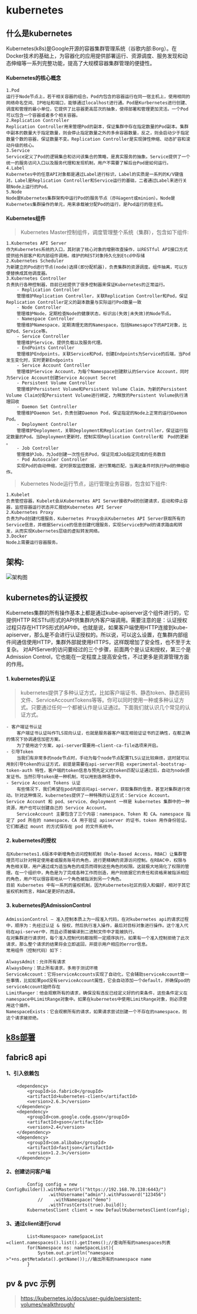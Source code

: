 # kubernetes
## 什么是kubernetes
Kubernetes(k8s)是Google开源的容器集群管理系统（谷歌内部:Borg）。在Docker技术的基础上，为容器化的应用提供部署运行、资源调度、服务发现和动态伸缩等一系列完整功能，提高了大规模容器集群管理的便捷性。

#### Kubernetes的核心概念
    1.Pod
    运行于Node节点上，若干相关容器的组合。Pod内包含的容器运行在同一宿主机上，使用相同的网络命名空间、IP地址和端口，能够通过localhost进行通。Pod是Kurbernetes进行创建、调度和管理的最小单位，它提供了比容器更高层次的抽象，使得部署和管理更加灵活。一个Pod可以包含一个容器或者多个相关容器。
    2.Replication Controller
    Replication Controller用来管理Pod的副本，保证集群中存在指定数量的Pod副本。集群中副本的数量大于指定数量，则会停止指定数量之外的多余容器数量，反之，则会启动少于指定数量个数的容器，保证数量不变。Replication Controller是实现弹性伸缩、动态扩容和滚动升级的核心。
    3.Service
    Service定义了Pod的逻辑集合和访问该集合的策略，是真实服务的抽象。Service提供了一个统一的服务访问入口以及服务代理和发现机制，用户不需要了解后台Pod是如何运行。
    4.Label
    Kubernetes中的任意API对象都是通过Label进行标识，Label的实质是一系列的K/V键值对。Label是Replication Controller和Service运行的基础，二者通过Label来进行关联Node上运行的Pod。
    5.Node
    Node是Kubernetes集群架构中运行Pod的服务节点（亦叫agent或minion）。Node是Kubernetes集群操作的单元，用来承载被分配Pod的运行，是Pod运行的宿主机。
#### Kubernetes组件
> Kubernetes Master控制组件，调度管理整个系统（集群），包含如下组件:

    1.Kubernetes API Server
    作为Kubernetes系统的入口，其封装了核心对象的增删改查操作，以RESTful API接口方式提供给外部客户和内部组件调用。维护的REST对象持久化到Etcd中存储
    2.Kubernetes Scheduler
    为新建立的Pod进行节点(node)选择(即分配机器)，负责集群的资源调度。组件抽离，可以方便替换成其他调度器。
    3.Kubernetes Controller
    负责执行各种控制器，目前已经提供了很多控制器来保证Kubernetes的正常运行。
        - Replication Controller
        管理维护Replication Controller，关联Replication Controller和Pod，保证Replication Controller定义的副本数量与实际运行Pod数量一致
        - Node Controller
        管理维护Node，定期检查Node的健康状态，标识出(失效|未失效)的Node节点。
        - Namespace Controller
        管理维护Namespace，定期清理无效的Namespace，包括Namesapce下的API对象，比如Pod、Service等。
        - Service Controller
        管理维护Service，提供负载以及服务代理。
        - EndPoints Controller
        管理维护Endpoints，关联Service和Pod，创建Endpoints为Service的后端，当Pod发生变化时，实时更新Endpoints
        - Service Account Controller
        管理维护Service Account，为每个Namespace创建默认的Service Account，同时为Service Account创建Service Account Secret
        - Persistent Volume Controller
        管理维护Persistent Volume和Persistent Volume Claim，为新的Persistent Volume Claim分配Persistent Volume进行绑定，为释放的Persistent Volume执行清理回收
        - Daemon Set Controller
        管理维护Daemon Set，负责创建Daemon Pod，保证指定的Node上正常的运行Daemon Pod。
        - Deployment Controller
        管理维护Deployment，关联Deployment和Replication Controller，保证运行指定数量的Pod。当Deployment更新时，控制实现Replication Controller和　Pod的更新 。
        - Job Controller
        管理维护Job，为Jod创建一次性任务Pod，保证完成Job指定完成的任务数目
        - Pod Autoscaler Controller
        实现Pod的自动伸缩，定时获取监控数据，进行策略匹配，当满足条件时执行Pod的伸缩动作。

> Kubernetes Node运行节点，运行管理业务容器，包含如下组件:

    1.Kubelet
    负责管控容器，Kubelet会从Kubernetes API Server接收Pod的创建请求，启动和停止容器，监控容器运行状态并汇报给Kubernetes API Server
    2.Kubernetes Proxy
    负责为Pod创建代理服务，Kubernetes Proxy会从Kubernetes API Server获取所有的Service信息，并根据Service的信息创建代理服务，实现Service到Pod的请求路由和转发，从而实现Kubernetes层级的虚拟转发网络。
    3.Docker
    Node上需要运行容器服务。
## 架构:
 ![架构图](architecture.png)


## kubernetes的认证授权

Kubernetes集群的所有操作基本上都是通过kube-apiserver这个组件进行的，它提供HTTP RESTful形式的API供集群内外客户端调用。需要注意的是：认证授权过程只存在HTTPS形式的API中。也就是说，如果客户端使用HTTP连接到kube-apiserver，那么是不会进行认证授权的。所以说，可以这么设置，在集群内部组件间通信使用HTTP，集群外部就使用HTTPS，这样既增加了安全性，也不至于太复杂。
对APIServer的访问要经过的三个步骤，前面两个是认证和授权，第三个是 Admission Control，它也能在一定程度上提高安全性，不过更多是资源管理方面的作用。

#### 1. kubernetes的认证
> kubernetes提供了多种认证方式，比如客户端证书、静态token、静态密码文件、ServiceAccountTokens等等。你可以同时使用一种或多种认证方式。只要通过任何一个都被认作是认证通过。下面我们就认识几个常见的认证方式。

```
- 客户端证书认证
    客户端证书认证叫作TLS双向认证，也就是服务器客户端互相验证证书的正确性，在都正确的情况下协调通信加密方案。
    为了使用这个方案，api-server需要用–client-ca-file选项来开启。
- 引导Token
    当我们有非常多的node节点时，手动为每个node节点配置TLS认证比较麻烦，这时就可以用到引导token的认证方式，前提是需要在api-server开启 experimental-bootstrap-token-auth 特性，客户端的token信息与预先定义的token匹配认证通过后，自动为node颁发证书。当然引导token是一种机制，可以用到各种场景中。
- Service Account Tokens 认证
    有些情况下，我们希望在pod内部访问api-server，获取集群的信息，甚至对集群进行改动。针对这种情况，kubernetes提供了一种特殊的认证方式：Service Account。 Service Account 和 pod、service、deployment 一样是 kubernetes 集群中的一种资源，用户也可以创建自己的 Service Account。
    ServiceAccount 主要包含了三个内容：namespace、Token 和 CA。namespace 指定了 pod 所在的 namespace，CA 用于验证 apiserver 的证书，token 用作身份验证。它们都通过 mount 的方式保存在 pod 的文件系统中。
```
#### 2. kubernetes的授权

```
在Kubernetes1.6版本中新增角色访问控制机制（Role-Based Access，RBAC）让集群管理员可以针对特定使用者或服务账号的角色，进行更精确的资源访问控制。在RBAC中，权限与角色相关联，用户通过成为适当角色的成员而得到这些角色的权限。这就极大地简化了权限的管理。在一个组织中，角色是为了完成各种工作而创造，用户则依据它的责任和资格来被指派相应的角色，用户可以很容易地从一个角色被指派到另一个角色。
目前 Kubernetes 中有一系列的鉴权机制，因为Kubernetes社区的投入和偏好，相对于其它鉴权机制而言，RBAC是更好的选择。
```

#### 3. kubernetes的AdmissionControl
```
AdmissionControl – 准入控制本质上为一段准入代码，在对kubernetes api的请求过程中，顺序为：先经过认证 & 授权，然后执行准入操作，最后对目标对象进行操作。这个准入代码在api-server中，而且必须被编译到二进制文件中才能被执行。
在对集群进行请求时，每个准入控制代码都按照一定顺序执行。如果有一个准入控制拒绝了此次请求，那么整个请求的结果将会立即返回，并提示用户相应的error信息。
常用组件（控制代码）如下：

AlwaysAdmit：允许所有请求
AlwaysDeny：禁止所有请求，多用于测试环境
ServiceAccount：它将serviceAccounts实现了自动化，它会辅助serviceAccount做一些事情，比如如果pod没有serviceAccount属性，它会自动添加一个default，并确保pod的serviceAccount始终存在
LimitRanger：他会观察所有的请求，确保没有违反已经定义好的约束条件，这些条件定义在namespace中LimitRange对象中。如果在kubernetes中使用LimitRange对象，则必须使用这个插件。
NamespaceExists：它会观察所有的请求，如果请求尝试创建一个不存在的namespace，则这个请求被拒绝。
```
## [k8s部署](k8s-install.md)
 

## fabric8 api

#### 1、引入依赖包

```
    <dependency>
		<groupId>io.fabric8</groupId>
		<artifactId>kubernetes-client</artifactId>
		<version>2.6.3</version>
	</dependency>
	<dependency>
		<groupId>com.google.code.gson</groupId>
		<artifactId>gson</artifactId>
		<version>2.4</version>
	</dependency>
	<dependency>
		<groupId>com.alibaba</groupId>
		<artifactId>fastjson</artifactId>
		<version>1.2.3</version>
	</dependency>
```

#### 2、创建访问客户端
```
        Config config = new ConfigBuilder().withMasterUrl("https://192.168.70.138:6443/")
                .withUsername("admin").withPassword("123456")
            //    .withNamespace("demo")
                .withTrustCerts(true).build();
        KubernetesClient client = new DefaultKubernetesClient(config);
```

#### 3、通过client进行crud
 
```
        List<Namespace> nameSpaceList =client.namespaces().list().getItems();//查询所有的namespaces列表
        for(Namespace ns: nameSpaceList){
            System.out.println("namespace >"+ns.getMetadata().getName());//输出所有的namespace name
        }
```

## pv & pvc 示例
> https://kubernetes.io/docs/user-guide/persistent-volumes/walkthrough/

